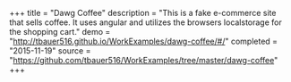 +++
title = "Dawg Coffee"
description = "This is a fake e-commerce site that sells coffee. It uses angular and utilizes the browsers localstorage for the shopping cart."
demo = "http://tbauer516.github.io/WorkExamples/dawg-coffee/#/"
completed = "2015-11-19"
source = "https://github.com/tbauer516/WorkExamples/tree/master/dawg-coffee"
+++